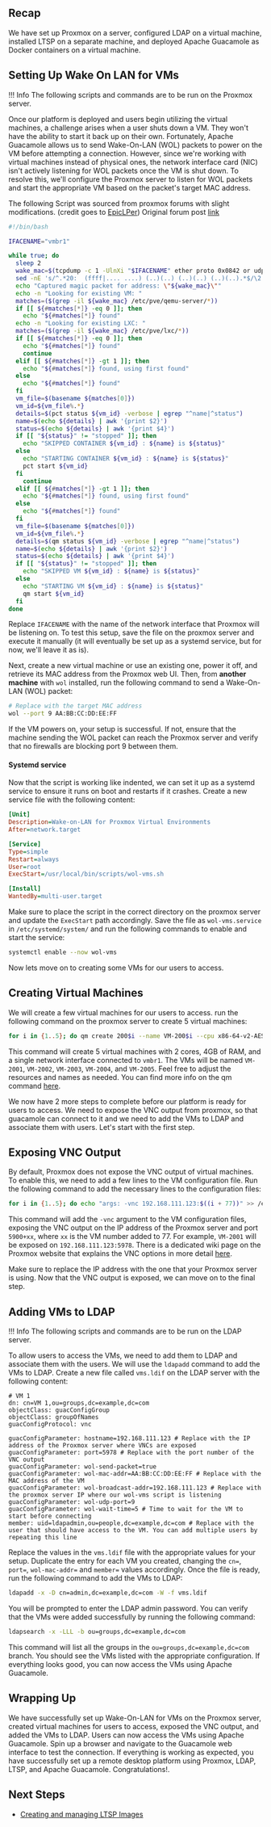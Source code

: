 ## Recap
We have set up Proxmox on a server, configured LDAP on a virtual machine, installed LTSP on a separate machine, and deployed Apache Guacamole as Docker containers on a virtual machine.

## Setting Up Wake On LAN for VMs
!!! Info
    The following scripts and commands are to be run on the Proxmox server.

Once our platform is deployed and users begin utilizing the virtual machines, a challenge arises when a user shuts down a VM. They won't have the ability to start it back up on their own. Fortunately, Apache Guacamole allows us to send Wake-On-LAN (WOL) packets to power on the VM before attempting a connection. However, since we're working with virtual machines instead of physical ones, the network interface card (NIC) isn't actively listening for WOL packets once the VM is shut down. To resolve this, we'll configure the Proxmox server to listen for WOL packets and start the appropriate VM based on the packet's target MAC address.

The following Script was sourced from proxmox forums with slight modifications. (credit goes to [EpicLPer](https://forum.proxmox.com/members/epiclper.161512/))
Original forum post [link](https://forum.proxmox.com/threads/wake-on-lan-wol-for-vms-and-containers.143879/)
```bash
#!/bin/bash

IFACENAME="vmbr1"

while true; do
  sleep 2
  wake_mac=$(tcpdump -c 1 -UlnXi "$IFACENAME" ether proto 0x0842 or udp port 9 2>/dev/null |\
  sed -nE 's/^.*20:  (ffff|.... ....) (..)(..) (..)(..) (..)(..).*$/\2:\3:\4:\5:\6:\7/p')
  echo "Captured magic packet for address: \"${wake_mac}\""
  echo -n "Looking for existing VM: "
  matches=($(grep -il ${wake_mac} /etc/pve/qemu-server/*))
  if [[ ${#matches[*]} -eq 0 ]]; then
    echo "${#matches[*]} found"
  echo -n "Looking for existing LXC: "
  matches=($(grep -il ${wake_mac} /etc/pve/lxc/*))
  if [[ ${#matches[*]} -eq 0 ]]; then
    echo "${#matches[*]} found"
    continue
  elif [[ ${#matches[*]} -gt 1 ]]; then
    echo "${#matches[*]} found, using first found"
  else
    echo "${#matches[*]} found"
  fi
  vm_file=$(basename ${matches[0]})
  vm_id=${vm_file%.*}
  details=$(pct status ${vm_id} -verbose | egrep "^name|^status")
  name=$(echo ${details} | awk '{print $2}')
  status=$(echo ${details} | awk '{print $4}')
  if [[ "${status}" != "stopped" ]]; then
    echo "SKIPPED CONTAINER ${vm_id} : ${name} is ${status}"
  else
    echo "STARTING CONTAINER ${vm_id} : ${name} is ${status}"
    pct start ${vm_id}
  fi
    continue
  elif [[ ${#matches[*]} -gt 1 ]]; then
    echo "${#matches[*]} found, using first found"
  else
    echo "${#matches[*]} found"
  fi
  vm_file=$(basename ${matches[0]})
  vm_id=${vm_file%.*}
  details=$(qm status ${vm_id} -verbose | egrep "^name|^status")
  name=$(echo ${details} | awk '{print $2}')
  status=$(echo ${details} | awk '{print $4}')
  if [[ "${status}" != "stopped" ]]; then
    echo "SKIPPED VM ${vm_id} : ${name} is ${status}"
  else
    echo "STARTING VM ${vm_id} : ${name} is ${status}"
    qm start ${vm_id}
  fi
done
```

Replace `IFACENAME` with the name of the network interface that Proxmox will be listening on. To test this setup, save the file on the proxmox server and execute it manually (it will eventually be set up as a systemd service, but for now, we'll leave it as is). 

Next, create a new virtual machine or use an existing one, power it off, and retrieve its MAC address from the Proxmox web UI. Then, from **another machine** with `wol` installed, run the following command to send a Wake-On-LAN (WOL) packet:

```bash
# Replace with the target MAC address
wol --port 9 AA:BB:CC:DD:EE:FF
```
If the VM powers on, your setup is successful. If not, ensure that the machine sending the WOL packet can reach the Proxmox server and verify that no firewalls are blocking port 9 between them.

#### Systemd service
Now that the script is working like indented, we can set it up as a systemd service to ensure it runs on boot and restarts if it crashes. Create a new service file with the following content:

```ini
[Unit]
Description=Wake-on-LAN for Proxmox Virtual Environments
After=network.target

[Service]
Type=simple
Restart=always
User=root
ExecStart=/usr/local/bin/scripts/wol-vms.sh

[Install]
WantedBy=multi-user.target
```
Make sure to place the script in the correct directory on the proxmox server and update the `ExecStart` path accordingly. Save the file as `wol-vms.service` in `/etc/systemd/system/` and run the following commands to enable and start the service:

```bash
systemctl enable --now wol-vms
```
Now lets move on to creating some VMs for our users to access.

## Creating Virtual Machines
We will create a few virtual machines for our users to access. run the following command on the proxmox server to create 5 virtual machines:

```bash
for i in {1..5}; do qm create 200$i --name VM-200$i --cpu x86-64-v2-AES --cores 2 --sockets 1 --memory 4096 --net0 virtio,bridge=vmbr1,firewall=1 --ostype l26 --scsihw virtio-scsi-single; done
```
This command will create 5 virtual machines with 2 cores, 4GB of RAM, and a single network interface connected to `vmbr1`. The VMs will be named `VM-2001`, `VM-2002`, `VM-2003`, `VM-2004`, and `VM-2005`. Feel free to adjust the resources and names as needed. You can find more info on the qm command [here](https://pve.proxmox.com/pve-docs/qm.1.html).

We now have 2 more steps to complete before our platform is ready for users to access. We need to expose the VNC output from proxmox, so that guacamole can connect to it and we need to add the VMs to LDAP and associate them with users. Let's start with the first step.

## Exposing VNC Output
By default, Proxmox does not expose the VNC output of virtual machines. To enable this, we need to add a few lines to the VM configuration file. Run the following command to add the necessary lines to the configuration files:

```bash
for i in {1..5}; do echo "args: -vnc 192.168.111.123:$((i + 77))" >> /etc/pve/qemu-server/200$i.conf; done
```
This command will add the `-vnc` argument to the VM configuration files, exposing the VNC output on the IP address of the Proxmox server and port `5900+xx`, where `xx` is the VM number added to 77. For example, `VM-2001` will be exposed on `192.168.111.123:5978`. There is a dedicated wiki page on the Proxmox website that explains the VNC options in more detail [here](https://pve.proxmox.com/wiki/VNC_Client_Access).

Make sure to replace the IP address with the one that your Proxmox server is using. Now that the VNC output is exposed, we can move on to the final step.

## Adding VMs to LDAP
!!! Info
    The following scripts and commands are to be run on the LDAP server.

To allow users to access the VMs, we need to add them to LDAP and associate them with the users. We will use the `ldapadd` command to add the VMs to LDAP. Create a new file called `vms.ldif` on the LDAP server with the following content:

```ldif
# VM 1
dn: cn=VM 1,ou=groups,dc=example,dc=com
objectClass: guacConfigGroup
objectClass: groupOfNames
guacConfigProtocol: vnc

guacConfigParameter: hostname=192.168.111.123 # Replace with the IP address of the Proxmox server where VNCs are exposed
guacConfigParameter: port=5978 # Replace with the port number of the VNC output
guacConfigParameter: wol-send-packet=true
guacConfigParameter: wol-mac-addr=AA:BB:CC:DD:EE:FF # Replace with the MAC address of the VM
guacConfigParameter: wol-broadcast-addr=192.168.111.123 # Replace with the proxmox server IP where our wol-vms script is listening
guacConfigParameter: wol-udp-port=9
guacConfigParameter: wol-wait-time=5 # Time to wait for the VM to start before connecting
member: uid=ldapadmin,ou=people,dc=example,dc=com # Replace with the user that should have access to the VM. You can add multiple users by repeating this line
```
Replace the values in the `vms.ldif` file with the appropriate values for your setup. Duplicate the entry for each VM you created, changing the `cn=`, `port=`, `wol-mac-addr=` and `member=` values accordingly. Once the file is ready, run the following command to add the VMs to LDAP:

```bash
ldapadd -x -D cn=admin,dc=example,dc=com -W -f vms.ldif
```
You will be prompted to enter the LDAP admin password. You can verify that the VMs were added successfully by running the following command:

```bash
ldapsearch -x -LLL -b ou=groups,dc=example,dc=com
```
This command will list all the groups in the `ou=groups,dc=example,dc=com` branch. You should see the VMs listed with the appropriate configuration. If everything looks good, you can now access the VMs using Apache Guacamole.

## Wrapping Up
We have successfully set up Wake-On-LAN for VMs on the Proxmox server, created virtual machines for users to access, exposed the VNC output, and added the VMs to LDAP. Users can now access the VMs using Apache Guacamole. Spin up a browser and navigate to the Guacamole web interface to test the connection. If everything is working as expected, you have successfully set up a remote desktop platform using Proxmox, LDAP, LTSP, and Apache Guacamole. Congratulations!.

## Next Steps
- [Creating and managing LTSP Images](management.md)